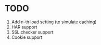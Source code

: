 TODO
====

1. Add n-th load setting (to simulate caching)
2. HAR support
3. SSL checker support
4. Cookie support
